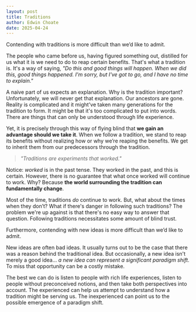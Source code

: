 ```yaml
---
layout: post
title: Traditions
author: Edwin Choate
date: 2025-04-24
---
```


Contending with traditions is more difficult than we’d like to admit.

The people who came before us, having figured something out, distilled for us what it is we need to do to reap certain benefits. That's what a tradition is. It's a way of saying, _"Do this and good things will happen. When we did this, good things happened. I'm sorry, but I've got to go, and I have no time to explain."_ 

A naive part of us expects an explanation. Why is the tradition important? Unfortunately, we will never get that explanation. Our ancestors are gone. Reality is complicated and it might've taken many generations for the tradition to form. It might be that it's too complicated to put into words. There are things that can only be understood through life experience.

Yet, it is precisely through this way of flying blind that **we gain an advantage should we take it**. When we follow a tradition, we stand to reap its benefits without realizing how or why we’re reaping the benefits. We get to inherit them from our predecessors through the tradition.

> _"Traditions are experiments that worked."_

Notice: _worked_ is in the past tense. They worked in the past, and this is certain. However, there is no guarantee that what once worked will continue to work. Why? Because **the world surrounding the tradition can fundamentally change**.

Most of the time, traditions _do_ continue to work. But, what about the times when they don’t? What if there's danger in following such traditions? 
The problem we're up against is that there's no easy way to answer that question. Following traditions necessitates some amount of blind trust.

Furthermore, contending with new ideas is more difficult than we’d like to admit. 

New ideas are often bad ideas. It usually turns out to be the case that there was a reason behind the traditional idea. But occasionally, a new idea isn't merely a good idea... _a new idea can represent a significant paradigm shift_. To miss that opportunity can be a costly mistake.

The best we can do is listen to people with rich life experiences, listen to people without preconceived notions, and then take both perspectives into account. The experienced can help us attempt to understand how a tradition might be serving us. The inexperienced can point us to the possible emergence of a paradigm shift.
